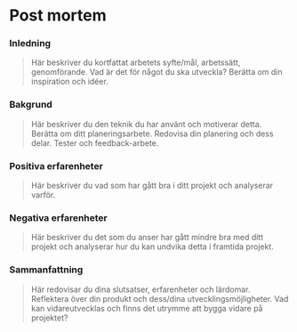 # Post mortem

### Inledning

> Här beskriver du kortfattat arbetets syfte/mål, arbetssätt, genomförande. Vad är det för något du ska utveckla? Berätta om din inspiration och idéer.

### Bakgrund

> Här beskriver du den teknik du har använt och motiverar detta. Berätta om ditt planeringsarbete. Redovisa din planering och dess delar. Tester och feedback-arbete.

### Positiva erfarenheter

> Här beskriver du vad som har gått bra i ditt projekt och analyserar varför.

### Negativa erfarenheter

> Här beskriver du det som du anser har gått mindre bra med ditt projekt och analyserar hur du kan undvika detta i framtida projekt.

### Sammanfattning

> Här redovisar du dina slutsatser, erfarenheter och lärdomar. Reflektera över din produkt och dess/dina utvecklingsmöjligheter. Vad kan vidareutvecklas och finns det utrymme att bygga vidare på projektet?